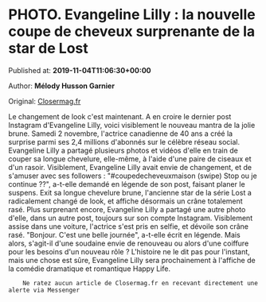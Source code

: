 
# PHOTO. Evangeline Lilly : la nouvelle coupe de cheveux surprenante de la star de Lost

Published at: **2019-11-04T11:06:30+00:00**

Author: **Mélody Husson Garnier**

Original: [Closermag.fr](https://www.closermag.fr/people/photo-evangeline-lilly-la-nouvelle-coupe-de-cheveux-surprenante-de-la-star-de-lo-1044223)

Le changement de look c'est maintenant. A en croire le dernier post Instagram d'Evangeline Lilly, voici visiblement le nouveau mantra de la jolie brune. Samedi 2 novembre, l'actrice canadienne de 40 ans a créé la surprise parmi ses 2,4 millions d'abonnés sur le célèbre réseau social. Evangeline Lilly a partagé plusieurs photos et vidéos d'elle en train de couper sa longue chevelure, elle-même, à l'aide d'une paire de ciseaux et d'un rasoir.
Visiblement, Evangeline Lilly avait envie de changement, et de s'amuser avec ses followers : "#coupedecheveuxmaison (swipe) Stop ou je continue ??", a-t-elle demandé en légende de son post, faisant planer le suspens. Exit sa longue chevelure brune, l'ancienne star de la série Lost a radicalement changé de look, et affiche désormais un crâne totalement rasé.
Plus surprenant encore, Evangeline Lilly a partagé une autre photo d'elle, dans un autre post, toujours sur son compte Instagram. Visiblement assise dans une voiture, l'actrice s'est pris en selfie, et dévoile son crâne rasé. "Bonjour. C'est une belle journée", a-t-elle écrit en légende. Mais alors, s'agit-il d'une soudaine envie de renouveau ou alors d'une coiffure pour les besoins d'un nouveau rôle ? L'histoire ne le dit pas pour l'instant, mais une chose est sûre, Evangeline Lilly sera prochainement à l'affiche de la comédie dramatique et romantique Happy Life.

        Ne ratez aucun article de Closermag.fr en recevant directement une alerte via Messenger
      
